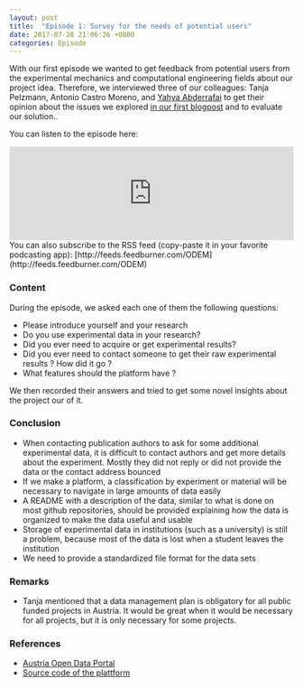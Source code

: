 ```yaml
---
layout: post
title:  "Episode 1: Survey for the needs of potential users"
date: 2017-07-28 21:06:26 +0800
categories: Episode
---
```


With our first episode we wanted to get feedback from potential users from the experimental mechanics and computational engineering fields about our project idea. 
Therefore, we interviewed three of our colleagues: Tanja Pelzmann, Antonio Castro Moreno, and  [Yahya Abderrafai](https://twitter.com/lussylver) to get their opinion
about the issues we explored [in our first blogpost](https://opendataexpmechanics.github.io/ODEM-project/) and to evaluate our solution.. 

You can listen to the episode here:
<iframe width="100%" height="166" scrolling="no" frameborder="no" src="https://w.soundcloud.com/player/?url=https%3A//api.soundcloud.com/tracks/335649269&amp;color=ff5500&amp;auto_play=false&amp;hide_related=false&amp;show_comments=true&amp;show_user=true&amp;show_reposts=false"></iframe>
You can also subscribe to the RSS feed (copy-paste it in your favorite podcasting app): [http://feeds.feedburner.com/ODEM](http://feeds.feedburner.com/ODEM)


### Content

During the episode, we asked each one of them the following questions:

* Please introduce yourself and your research
* Do you use experimental data in your research?
* Did you ever need to acquire or get experimental results?
* Did you ever need to contact someone to get their raw experimental results ? How did it go ?
* What features should the platform have ?

We then recorded their answers and tried to get some novel insights about the project our of it.

### Conclusion

* When contacting publication authors to ask for some additional experimental data, it is difficult to contact authors and get more details about the experiment. Mostly they did not reply or did not provide the data or the contact address bounced
* If we make a platform, a classification by experiment or material will be necessary to navigate  in large amounts of data easily
* A README with a description of the data, similar to what is done on most github repositories, should be provided explaining how the data is organized to make the data useful and usable
* Storage of experimental data in institutions (such as a university) is still a problem, because most of the data is lost when a student leaves the institution
* We need to provide a standardized file format for the data sets

### Remarks

* Tanja mentioned that a data management plan is obligatory for all public funded projects in Austria. It would be great when it would be necessary for
all projects, but it is only necessary for some projects.

### References

* [Austria Open Data Portal](https://www.opendataportal.at/)
* [Source code of the plattform](https://github.com/OpenDataExpMechanics/platform)

